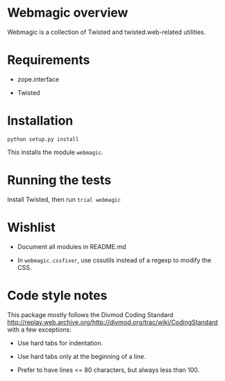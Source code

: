 Webmagic overview
=================

Webmagic is a collection of Twisted and twisted.web-related utilities.


Requirements
============

*	zope.interface

*	Twisted


Installation
============

`python setup.py install`

This installs the module `webmagic`.


Running the tests
=================

Install Twisted, then run `trial webmagic`


Wishlist
========

*	Document all modules in README.md

*	In `webmagic.cssfixer`, use cssutils instead of a regexp to modify the CSS.


Code style notes
================

This package mostly follows the Divmod Coding Standard
<http://replay.web.archive.org/http://divmod.org/trac/wiki/CodingStandard> with a few exceptions:

*	Use hard tabs for indentation.

*	Use hard tabs only at the beginning of a line.

*	Prefer to have lines <= 80 characters, but always less than 100.
